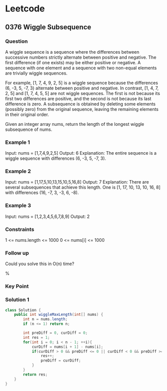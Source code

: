 # Leetcode

## 0376 Wiggle Subsequence

### Question

A wiggle sequence is a sequence where the differences between successive numbers strictly alternate between positive and negative. The first difference (if one exists) may be either positive or negative. A sequence with one element and a sequence with two non-equal elements are trivially wiggle sequences.

For example, [1, 7, 4, 9, 2, 5] is a wiggle sequence because the differences (6, -3, 5, -7, 3) alternate between positive and negative.
In contrast, [1, 4, 7, 2, 5] and [1, 7, 4, 5, 5] are not wiggle sequences. The first is not because its first two differences are positive, and the second is not because its last difference is zero.
A subsequence is obtained by deleting some elements (possibly zero) from the original sequence, leaving the remaining elements in their original order.

Given an integer array nums, return the length of the longest wiggle subsequence of nums.

### Example 1

Input: nums = [1,7,4,9,2,5]
Output: 6
Explanation: The entire sequence is a wiggle sequence with differences (6, -3, 5, -7, 3).

### Example 2

Input: nums = [1,17,5,10,13,15,10,5,16,8]
Output: 7
Explanation: There are several subsequences that achieve this length.
One is [1, 17, 10, 13, 10, 16, 8] with differences (16, -7, 3, -3, 6, -8).

### Example 3

Input: nums = [1,2,3,4,5,6,7,8,9]
Output: 2

### Constraints

1 <= nums.length <= 1000
0 <= nums[i] <= 1000

### Follow up

Could you solve this in O(n) time?

%

### Key Point

### Solution 1

```java
class Solution {
    public int wiggleMaxLength(int[] nums) {
        int n = nums.length;
        if (n <= 1) return n;

        int preDiff = 0, curDiff = 0;
        int res = 1;
        for(int i = 0; i < n - 1; ++i){
            curDiff = nums[i + 1] - nums[i];
            if(curDiff > 0 && preDiff <= 0 || curDiff < 0 && preDiff >= 0){
                res++;
                preDiff = curDiff;
            }
        }
        return res;
    }
}
```
